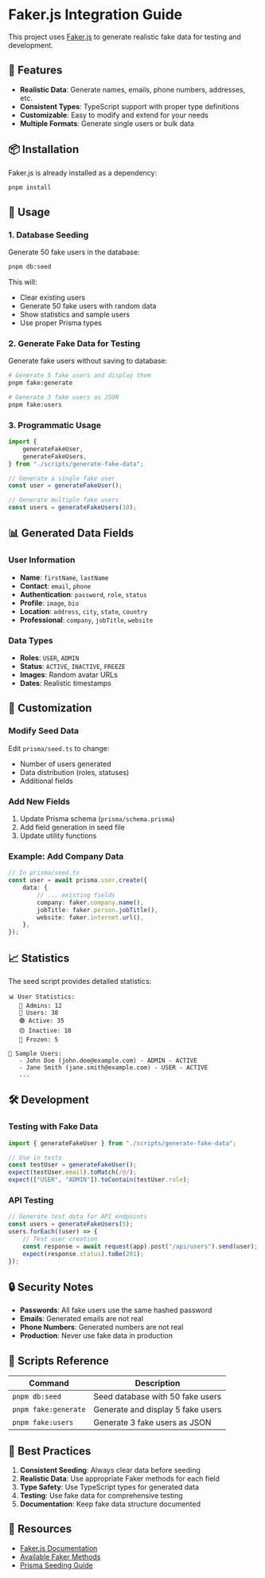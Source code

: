 # Faker.js Integration Guide

This project uses [Faker.js](https://fakerjs.dev/) to generate realistic fake data for testing and development.

## 🎲 Features

-   **Realistic Data**: Generate names, emails, phone numbers, addresses, etc.
-   **Consistent Types**: TypeScript support with proper type definitions
-   **Customizable**: Easy to modify and extend for your needs
-   **Multiple Formats**: Generate single users or bulk data

## 📦 Installation

Faker.js is already installed as a dependency:

```bash
pnpm install
```

## 🚀 Usage

### 1. Database Seeding

Generate 50 fake users in the database:

```bash
pnpm db:seed
```

This will:

-   Clear existing users
-   Generate 50 fake users with random data
-   Show statistics and sample users
-   Use proper Prisma types

### 2. Generate Fake Data for Testing

Generate fake users without saving to database:

```bash
# Generate 5 fake users and display them
pnpm fake:generate

# Generate 3 fake users as JSON
pnpm fake:users
```

### 3. Programmatic Usage

```typescript
import {
    generateFakeUser,
    generateFakeUsers,
} from "./scripts/generate-fake-data";

// Generate a single fake user
const user = generateFakeUser();

// Generate multiple fake users
const users = generateFakeUsers(10);
```

## 📊 Generated Data Fields

### User Information

-   **Name**: `firstName`, `lastName`
-   **Contact**: `email`, `phone`
-   **Authentication**: `password`, `role`, `status`
-   **Profile**: `image`, `bio`
-   **Location**: `address`, `city`, `state`, `country`
-   **Professional**: `company`, `jobTitle`, `website`

### Data Types

-   **Roles**: `USER`, `ADMIN`
-   **Status**: `ACTIVE`, `INACTIVE`, `FREEZE`
-   **Images**: Random avatar URLs
-   **Dates**: Realistic timestamps

## 🔧 Customization

### Modify Seed Data

Edit `prisma/seed.ts` to change:

-   Number of users generated
-   Data distribution (roles, statuses)
-   Additional fields

### Add New Fields

1. Update Prisma schema (`prisma/schema.prisma`)
2. Add field generation in seed file
3. Update utility functions

### Example: Add Company Data

```typescript
// In prisma/seed.ts
const user = await prisma.user.create({
    data: {
        // ... existing fields
        company: faker.company.name(),
        jobTitle: faker.person.jobTitle(),
        website: faker.internet.url(),
    },
});
```

## 📈 Statistics

The seed script provides detailed statistics:

```
📊 User Statistics:
   👑 Admins: 12
   👤 Users: 38
   🟢 Active: 35
   🟡 Inactive: 10
   🔴 Frozen: 5

👥 Sample Users:
   - John Doe (john.doe@example.com) - ADMIN - ACTIVE
   - Jane Smith (jane.smith@example.com) - USER - ACTIVE
   ...
```

## 🛠️ Development

### Testing with Fake Data

```typescript
import { generateFakeUser } from "./scripts/generate-fake-data";

// Use in tests
const testUser = generateFakeUser();
expect(testUser.email).toMatch(/@/);
expect(["USER", "ADMIN"]).toContain(testUser.role);
```

### API Testing

```typescript
// Generate test data for API endpoints
const users = generateFakeUsers(5);
users.forEach((user) => {
    // Test user creation
    const response = await request(app).post("/api/users").send(user);
    expect(response.status).toBe(201);
});
```

## 🔒 Security Notes

-   **Passwords**: All fake users use the same hashed password
-   **Emails**: Generated emails are not real
-   **Phone Numbers**: Generated numbers are not real
-   **Production**: Never use fake data in production

## 📝 Scripts Reference

| Command              | Description                       |
| -------------------- | --------------------------------- |
| `pnpm db:seed`       | Seed database with 50 fake users  |
| `pnpm fake:generate` | Generate and display 5 fake users |
| `pnpm fake:users`    | Generate 3 fake users as JSON     |

## 🎯 Best Practices

1. **Consistent Seeding**: Always clear data before seeding
2. **Realistic Data**: Use appropriate Faker methods for each field
3. **Type Safety**: Use TypeScript types for generated data
4. **Testing**: Use fake data for comprehensive testing
5. **Documentation**: Keep fake data structure documented

## 🔗 Resources

-   [Faker.js Documentation](https://fakerjs.dev/)
-   [Available Faker Methods](https://fakerjs.dev/api/)
-   [Prisma Seeding Guide](https://www.prisma.io/docs/guides/database/seed-database)
